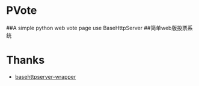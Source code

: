 # PVote
##A simple python web vote page use BaseHttpServer 
##简单web版投票系统

Thanks
=========
* [basehttpserver-wrapper](https://github.com/c4software/basehttpserver-wrapper)

